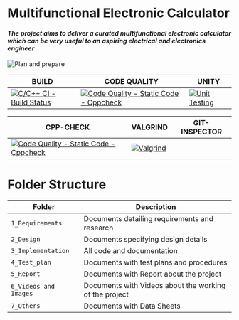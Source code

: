 # Multifunctional Electronic Calculator

#### *The project aims to deliver a curated multifunctional electronic calculator which can be very useful to an aspiring electrical and electronics engineer*
![Plan and prepare](https://user-images.githubusercontent.com/80444408/124429895-14429580-dd8c-11eb-8152-ad048d59db7f.png)

BUILD              | CODE QUALITY                             |UNITY     |
-------------------| -----------------------------------------|----------|
[![C/C++ CI - Build Status](https://github.com/GENESIS2021Q1/sdlc2-team-1/actions/workflows/C-build.yml/badge.svg)](https://github.com/GENESIS2021Q1/sdlc2-team-1/actions/workflows/C-build.yml)|[![Code Quality - Static Code - Cppcheck](https://github.com/GENESIS2021Q1/sdlc2-team-1/actions/workflows/cppcheck.yml/badge.svg)](https://github.com/GENESIS2021Q1/sdlc2-team-1/actions/workflows/cppcheck.yml)  |[![Unit Testing](https://github.com/GENESIS2021Q1/sdlc2-team-1/actions/workflows/unitTest.yml/badge.svg)](https://github.com/GENESIS2021Q1/sdlc2-team-1/actions/workflows/unitTest.yml) |
                   
CPP-CHECK          | VALGRIND                             |GIT-INSPECTOR|
-------------------| -----------------------------------------|----------|
[![Code Quality - Static Code - Cppcheck](https://github.com/GENESIS2021Q1/sdlc2-team-1/actions/workflows/cppcheck.yml/badge.svg)](https://github.com/GENESIS2021Q1/sdlc2-team-1/actions/workflows/cppcheck.yml)|[![Valgrind](https://github.com/GENESIS2021Q1/sdlc2-team-1/actions/workflows/ValgrindTest.yml/badge.svg)](https://github.com/GENESIS2021Q1/sdlc2-team-1/actions/workflows/ValgrindTest.yml)|          |                 

# Folder Structure
Folder             | Description
-------------------| -----------------------------------------
`1_Requirements`   | Documents detailing requirements and research
`2_Design`         | Documents specifying design details
`3_Implementation` | All code and documentation
`4_Test_plan`      | Documents with test plans and procedures
`5_Report`         |  Documents with Report about the project               
`6_Videos and Images`| Documents with Videos about the working of the project
`7_Others   `      | Documents with Data Sheets



